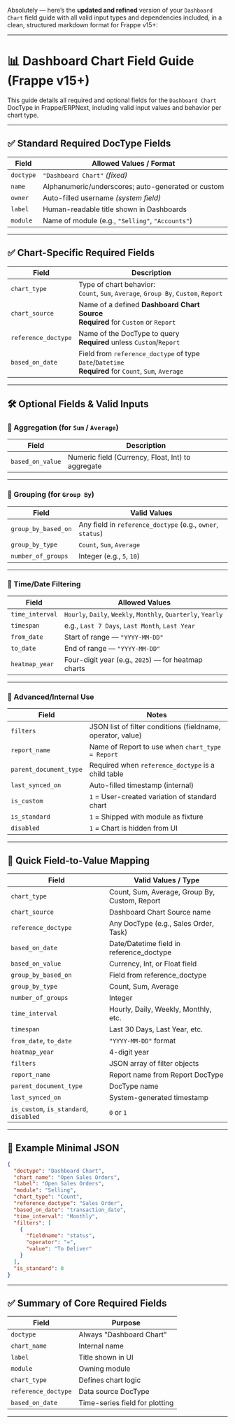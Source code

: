 Absolutely — here’s the **updated and refined** version of your `Dashboard Chart` field guide with all valid input types and dependencies included, in a clean, structured markdown format for Frappe v15+:

---

# 📊 Dashboard Chart Field Guide (Frappe v15+)

This guide details all required and optional fields for the `Dashboard Chart` DocType in Frappe/ERPNext, including valid input values and behavior per chart type.

---

## ✅ Standard Required DocType Fields

| Field     | Allowed Values / Format                            |
| --------- | -------------------------------------------------- |
| `doctype` | `"Dashboard Chart"` *(fixed)*                      |
| `name`    | Alphanumeric/underscores; auto-generated or custom |
| `owner`   | Auto-filled username *(system field)*              |
| `label`   | Human-readable title shown in Dashboards           |
| `module`  | Name of module (e.g., `"Selling"`, `"Accounts"`)   |

---

## ✅ Chart-Specific Required Fields

| Field               | Description                                                                                            |
| ------------------- | ------------------------------------------------------------------------------------------------------ |
| `chart_type`        | Type of chart behavior:<br>`Count`, `Sum`, `Average`, `Group By`, `Custom`, `Report`                   |
| `chart_source`      | Name of a defined **Dashboard Chart Source**<br>**Required** for `Custom` or `Report`                  |
| `reference_doctype` | Name of the DocType to query<br>**Required** unless `Custom`/`Report`                                  |
| `based_on_date`     | Field from `reference_doctype` of type `Date`/`Datetime`<br>**Required** for `Count`, `Sum`, `Average` |

---

## 🛠 Optional Fields & Valid Inputs

### 🔹 Aggregation (for `Sum` / `Average`)

| Field            | Description                                       |
| ---------------- | ------------------------------------------------- |
| `based_on_value` | Numeric field (Currency, Float, Int) to aggregate |

---

### 🔹 Grouping (for `Group By`)

| Field               | Valid Values                                               |
| ------------------- | ---------------------------------------------------------- |
| `group_by_based_on` | Any field in `reference_doctype` (e.g., `owner`, `status`) |
| `group_by_type`     | `Count`, `Sum`, `Average`                                  |
| `number_of_groups`  | Integer (e.g., `5`, `10`)                                  |

---

### 🔹 Time/Date Filtering

| Field           | Allowed Values                                                |
| --------------- | ------------------------------------------------------------- |
| `time_interval` | `Hourly`, `Daily`, `Weekly`, `Monthly`, `Quarterly`, `Yearly` |
| `timespan`      | e.g., `Last 7 Days`, `Last Month`, `Last Year`                |
| `from_date`     | Start of range — `"YYYY-MM-DD"`                               |
| `to_date`       | End of range — `"YYYY-MM-DD"`                                 |
| `heatmap_year`  | Four-digit year (e.g., `2025`) — for heatmap charts           |

---

### 🔹 Advanced/Internal Use

| Field                  | Notes                                                       |
| ---------------------- | ----------------------------------------------------------- |
| `filters`              | JSON list of filter conditions (fieldname, operator, value) |
| `report_name`          | Name of Report to use when `chart_type = Report`            |
| `parent_document_type` | Required when `reference_doctype` is a child table          |
| `last_synced_on`       | Auto-filled timestamp (internal)                            |
| `is_custom`            | `1` = User-created variation of standard chart              |
| `is_standard`          | `1` = Shipped with module as fixture                        |
| `disabled`             | `1` = Chart is hidden from UI                               |

---

## 🧭 Quick Field‑to‑Value Mapping

| Field                                  | Valid Values / Type                           |
| -------------------------------------- | --------------------------------------------- |
| `chart_type`                           | Count, Sum, Average, Group By, Custom, Report |
| `chart_source`                         | Dashboard Chart Source name                   |
| `reference_doctype`                    | Any DocType (e.g., Sales Order, Task)         |
| `based_on_date`                        | Date/Datetime field in reference\_doctype     |
| `based_on_value`                       | Currency, Int, or Float field                 |
| `group_by_based_on`                    | Field from reference\_doctype                 |
| `group_by_type`                        | Count, Sum, Average                           |
| `number_of_groups`                     | Integer                                       |
| `time_interval`                        | Hourly, Daily, Weekly, Monthly, etc.          |
| `timespan`                             | Last 30 Days, Last Year, etc.                 |
| `from_date`, `to_date`                 | `"YYYY-MM-DD"` format                         |
| `heatmap_year`                         | 4-digit year                                  |
| `filters`                              | JSON array of filter objects                  |
| `report_name`                          | Report name from Report DocType               |
| `parent_document_type`                 | DocType name                                  |
| `last_synced_on`                       | System-generated timestamp                    |
| `is_custom`, `is_standard`, `disabled` | `0` or `1`                                    |

---

## 🧪 Example Minimal JSON

```json
{
  "doctype": "Dashboard Chart",
  "chart_name": "Open Sales Orders",
  "label": "Open Sales Orders",
  "module": "Selling",
  "chart_type": "Count",
  "reference_doctype": "Sales Order",
  "based_on_date": "transaction_date",
  "time_interval": "Monthly",
  "filters": [
    {
      "fieldname": "status",
      "operator": "=",
      "value": "To Deliver"
    }
  ],
  "is_standard": 0
}
```

---

## ✅ Summary of Core Required Fields

| Field               | Purpose                        |
| ------------------- | ------------------------------ |
| `doctype`           | Always "Dashboard Chart"       |
| `chart_name`        | Internal name                  |
| `label`             | Title shown in UI              |
| `module`            | Owning module                  |
| `chart_type`        | Defines chart logic            |
| `reference_doctype` | Data source DocType            |
| `based_on_date`     | Time-series field for plotting |

---

